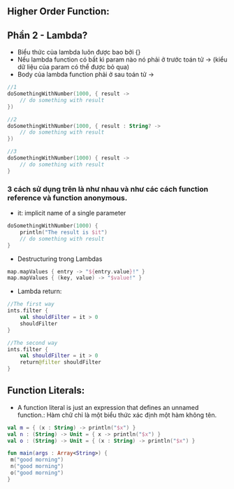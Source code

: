 
## Higher Order Function:


## Phần 2 - Lambda?

- Biểu thức của lambda luôn được bao bởi {}
- Nếu lambda function có bất kì param nào nó phải ở trước toán tử -> (kiểu dữ liệu của param có thể được bỏ qua)
- Body của lambda function phải ở sau toán tử ->

```kotlin
//1
doSomethingWithNumber(1000, { result ->
    // do something with result
})

//2
doSomethingWithNumber(1000, { result : String? ->
    // do something with result
})

//3
doSomethingWithNumber(1000) { result ->
    // do something with result
}
```

### 3 cách sử dụng trên là như nhau và như các cách function reference và function anonymous.

- it: implicit name of a single parameter
```kotlin
doSomethingWithNumber(1000) {
    println("The result is $it")
    // do something with result
} 
```

- Destructuring trong Lambdas
```kotlin
map.mapValues { entry -> "${entry.value}!" }
map.mapValues { (key, value) -> "$value!" }
```

- Lambda return:
```kotlin
//The first way
ints.filter {
    val shouldFilter = it > 0
    shouldFilter
}

//The second way
ints.filter {
    val shouldFilter = it > 0
    return@filter shouldFilter
}
```

## Function Literals:
- A function literal is just an expression that defines an unnamed function.: Hàm chữ chỉ là một biểu thức xác định một hàm không tên.

```kotlin
val m = { (x : String) -> println("$x") }
val n : (String) -> Unit = { x -> println("$x") }
val o : (String) -> Unit = { (x : String) -> println("$x") }

fun main(args : Array<String>) {
 m("good morning")
 n("good morning")
 o("good morning")
}
```






